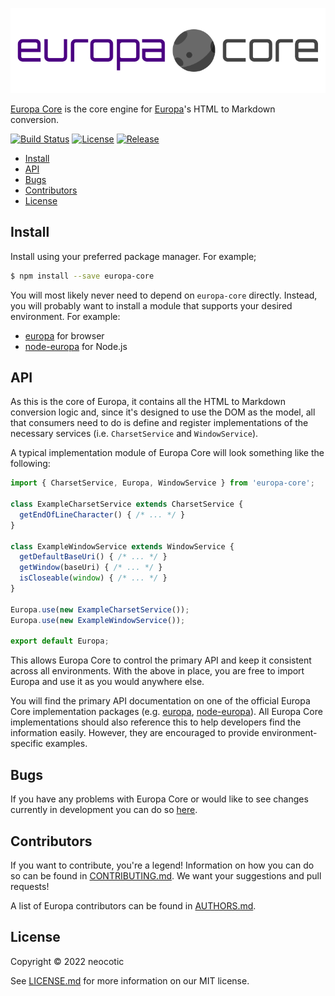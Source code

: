 ![Europa Core](https://raw.githubusercontent.com/neocotic/europa-branding/main/assets/banner/europa-core/europa-core-banner-742x200.png)

[Europa Core](https://github.com/neocotic/europa/tree/main/packages/europa-core) is the core engine for
[Europa](https://github.com/neocotic/europa)'s HTML to Markdown conversion.

[![Build Status](https://img.shields.io/github/workflow/status/neocotic/europa/CI/main?style=flat-square)](https://github.com/neocotic/europa/actions/workflows/ci.yml)
[![License](https://img.shields.io/npm/l/europa-core.svg?style=flat-square)](https://github.com/neocotic/europa/raw/main/packages/europa-core/LICENSE.md)
[![Release](https://img.shields.io/npm/v/europa-core.svg?style=flat-square)](https://npmjs.com/package/europa-core)

* [Install](#install)
* [API](#api)
* [Bugs](#bugs)
* [Contributors](#contributors)
* [License](#license)

## Install

Install using your preferred package manager. For example;

``` bash
$ npm install --save europa-core
```

You will most likely never need to depend on `europa-core` directly. Instead, you will probably want to install a module
that supports your desired environment. For example:

* [europa](https://github.com/neocotic/europa/tree/main/packages/europa) for browser
* [node-europa](https://github.com/neocotic/europa/tree/main/packages/node-europa) for Node.js

## API

As this is the core of Europa, it contains all the HTML to Markdown conversion logic and, since it's designed to use the
DOM as the model, all that consumers need to do is define and register implementations of the necessary services (i.e.
`CharsetService` and `WindowService`).

A typical implementation module of Europa Core will look something like the following:

``` javascript
import { CharsetService, Europa, WindowService } from 'europa-core';

class ExampleCharsetService extends CharsetService {
  getEndOfLineCharacter() { /* ... */ }
}

class ExampleWindowService extends WindowService {
  getDefaultBaseUri() { /* ... */ }
  getWindow(baseUri) { /* ... */ }
  isCloseable(window) { /* ... */ }
}

Europa.use(new ExampleCharsetService());
Europa.use(new ExampleWindowService());

export default Europa;
```

This allows Europa Core to control the primary API and keep it consistent across all environments. With the above in
place, you are free to import Europa and use it as you would anywhere else.

You will find the primary API documentation on one of the official Europa Core implementation packages (e.g.
[europa](https://github.com/neocotic/europa/tree/main/packages/europa),
[node-europa](https://github.com/neocotic/europa/tree/main/packages/node-europa)). All Europa Core implementations
should also reference this to help developers find the information easily. However, they are encouraged to provide
environment-specific examples.

## Bugs

If you have any problems with Europa Core or would like to see changes currently in development you can do so
[here](https://github.com/neocotic/europa/issues).

## Contributors

If you want to contribute, you're a legend! Information on how you can do so can be found in
[CONTRIBUTING.md](https://github.com/neocotic/europa/blob/main/CONTRIBUTING.md). We want your suggestions and pull
requests!

A list of Europa contributors can be found in [AUTHORS.md](https://github.com/neocotic/europa/blob/main/AUTHORS.md).

## License

Copyright © 2022 neocotic

See [LICENSE.md](https://github.com/neocotic/europa/raw/main/packages/europa-core/LICENSE.md) for more information on
our MIT license.
